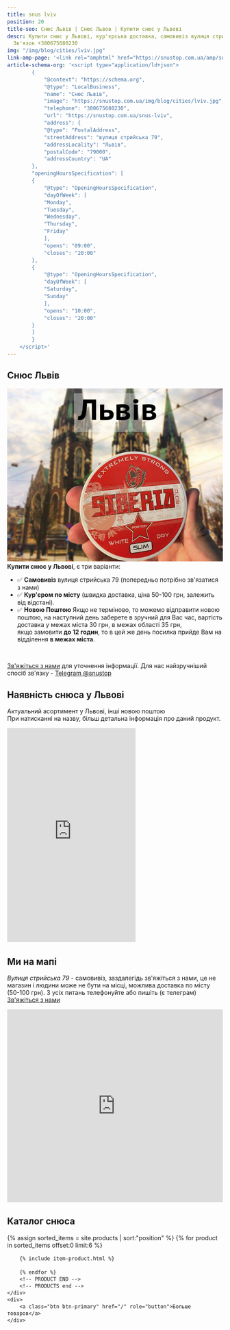 ```yaml
---
title: snus lviv
position: 20
title-seo: Снюс Львів | Снюс Львов | Купити снюс у Львові
descr: Купити снюс у Львові, кур'єрська доставка, самовивіз вулиця стрийська 79. В наявності siberia, lyft, thunder, corvus, general та інші.
  Зв'язок +380675680230
img: "/img/blog/cities/lviv.jpg"
link-amp-page: '<link rel="amphtml" href="https://snustop.com.ua/amp/snus-lviv">'
article-schema-org: '<script type="application/ld+json">
		{
			"@context": "https://schema.org",
			"@type": "LocalBusiness",
			"name": "Снюс Львів",
			"image": "https://snustop.com.ua/img/blog/cities/lviv.jpg",
			"telephone": "380675680230",
			"url": "https://snustop.com.ua/snus-lviv",
			"address": {
			"@type": "PostalAddress",
			"streetAddress": "вулиця стрийська 79",
			"addressLocality": "Львів",
			"postalCode": "79000",
			"addressCountry": "UA"
		},
		"openingHoursSpecification": [
		{
			"@type": "OpeningHoursSpecification",
			"dayOfWeek": [
			"Monday",
			"Tuesday",
			"Wednesday",
			"Thursday",
			"Friday"
			],
			"opens": "09:00",
			"closes": "20:00"
		},
		{
			"@type": "OpeningHoursSpecification",
			"dayOfWeek": [
			"Saturday",
			"Sunday"
			],
			"opens": "10:00",
			"closes": "20:00"
		}
		]
		}
	</script>'
---
```


<section class="mb-4">
	<h1>Снюс Львів</h1>
	<div class="row">
		<div class="col-md-7">
			<img class="img-fluid" src="/img/blog/cities/lviv.jpg" alt="Снюс Львів">
		</div>
		<div class="col-md-5">
			<strong>Купити снюс у Львові</strong>, є три варіанти:
			<ul>
				<li>✅ <b>Самовивіз</b> вулиця стрийська 79 (попередньо потрібно зв'язатися з нами)</li>
				<li>✅ <b>Кур'єром по місту</b> (швидка доставка, ціна 50-100 грн, залежить від відстані).</li>
				<li>✅ <b>Новою Поштою</b> Якщо не терміново, то можемо відправити новою поштою, на наступний день заберете в зручний для Вас час, вартість доставка у межах міста 30 грн, в межах області 35 грн,<br>якщо замовити <b>до 12 годин</b>, то в цей же день посилка прийде Вам на відділення <b>в межах міста</b>.</li>
			</ul><br>
			<p><a href="#contactModal" data-toggle="modal" data-target="#contactModal">Зв'яжіться з нами</a> для уточнення інформації. Для нас найзручніший спосіб зв'язку - <a href="//t.me/snustop" target="_blank" title="Telegram"><i class="icon-telegram"></i>Telegram @snustop</a></p>
		</div>
	</div>
</section>

<section class="mb-4">
	<div class="row">
		<div class="col-md-6">
			<h2>Наявність снюса у Львові</h2>
			<p>Актуальний асортимент у Львові, інші новою поштою<br>
			При натисканні на назву, більш детальна інформація про даний продукт.</p>
			<iframe class="mb-2" frameborder="0"
			width="300" height="500px"
			src="https://docs.google.com/spreadsheets/d/e/2PACX-1vRZcerEKqNrVxV1n3E5M1UWnCSUatrtjy5FGA2hXc8x8QwHdqRNCboZ9XuacC4IpoW5Y5GdK6qbi1UI/pubhtml?gid=0&amp;single=true&amp;widget=false&amp;chrome=false&amp;headers=false"></iframe>
		</div>
		<div class="col-md-6">
			<h2>Ми на мапі</h2>
			<p><i>Вулиця стрийська 79</i> - самовивіз, заздалегідь зв'яжіться з нами, це не магазин і людини може не бути на місці, можлива доставка по місту (50-100 грн). З усіх питань телефонуйте або пишіть (є телеграм) <a href="#contactModal" data-toggle="modal" data-target="#contactModal">Зв'яжіться з нами</a></p>
			<iframe src="https://www.google.com/maps/embed?pb=!1m18!1m12!1m3!1d2575.8272763779355!2d24.014367315707585!3d49.78931297938962!2m3!1f0!2f0!3f0!3m2!1i1024!2i768!4f13.1!3m3!1m2!1s0x473ae7d1f1e6b6d3%3A0x5387208420dc9c2c!2z0YPQuy4g0KHRgtGA0YvQudGB0LrQsNGPLCA3OSwg0JvRjNCy0L7Qsiwg0JvRjNCy0L7QstGB0LrQsNGPINC-0LHQu9Cw0YHRgtGMLCA3OTAwMA!5e0!3m2!1sru!2sua!4v1581549542753!5m2!1sru!2sua" width="100%" height="450" frameborder="0" style="border:0;" allowfullscreen=""></iframe>
		</div>
	</div>
</section>

<section class="mb-4">
	<h2>Каталог снюса</h2>
	<div class="row">
		<!-- PRODUCTS start -->
		<!-- PRODUCT START -->
		{% assign sorted_items = site.products | sort:"position" %}
		{% for product in sorted_items offset:0 limit:6 %}
		
		{% include item-product.html %}

		{% endfor %}
		<!-- PRODUCT END -->
		<!-- PRODUCTS end -->
	</div>
	<div>
		<a class="btn btn-primary" href="/" role="button">Больше товаров</a>
	</div>
</section>

<!-- <section class="faq-details" itemscope itemtype="https://schema.org/FAQPage">
	<h2>Часті питання:</h2>
	<details itemscope itemprop="mainEntity" itemtype="https://schema.org/Question">
		<summary itemprop="name">Скільки коштує доставка?</summary>
		<div itemscope itemprop="acceptedAnswer" itemtype="https://schema.org/Answer">
			<ul itemprop="text">
				<li>- Новою поштою 30 грн по місту, якщо без "наложки" (передоплата на картку).</li>
				<li>- Самовивіз - Безкоштовно (заздалегідь зв'язавшись з нами: <a href="//t.me/snustop" target="_blank" title="Telegram">Написати в Telegram</a> або зателефонуйте <a href="tel:+380675680230" title="Позвонить">+38 067 568 02 30</a>)</li>
				<li>- Доставка по місту, залежить від відстані (40-100 грн) (уточніть зв'язавшись з нами: <a href="//t.me/snustop" target="_blank" title="Telegram">Написати в Telegram</a> або зателефонуйте <a href="tel:+380675680230" title="Позвонить">+38 067 568 02 30</a>)</li>
			</ul>
		</div>
	</details>
	<details itemscope itemprop="mainEntity" itemtype="https://schema.org/Question">
		<summary itemprop="name">Який снюс в наявності?</summary>
		<div itemscope itemprop="acceptedAnswer" itemtype="https://schema.org/Answer">
			<p itemprop="text"><a href="/siberia-white-dry-slim">Червона сибір slim</a>, <a href="/lyft-x-strong-freeze-slim-white">Lyft Freeze</a>, <a href="/lyft-strong-ice-cool-mint-slim-all-white">Lyft Ice Cool</a>, <a href="/siberia-white">Звичайна сибір</a> (великі пакети), <a href="/thunder-x-slim-white-dry">Thunder X slim</a>, <a href="/corvus-brutal">Corvus Brutal 68 мг</a>, <a href="/g4-cryo-slim-all-white-super-strong">Ванільний g4 Cryo</a>, <a href="/general-g4-slim-apple-white">G4 Apple</a>, та інші. Уточніть зв'язавшись з нами: <a href="//t.me/snustop" target="_blank" title="Telegram">Написати в Telegram</a> або зателефонуйте <a href="tel:+380675680230" title="Позвонить">+38 067 568 02 30</a></p>
		</div>
	</details>
	<details itemscope itemprop="mainEntity" itemtype="https://schema.org/Question">
		<summary itemprop="name">Який найміцніший снюс?</summary>
		<div itemscope itemprop="acceptedAnswer" itemtype="https://schema.org/Answer">
			<div itemprop="text">
				<p>Деякі недобросовісні виробники пишуть завищену кількість нікотину, але на ділі це не так. Також кількість нікотину це не єдиний критерій міцності (залежить від вологості, якості сировини, розміру пакетика, смаку, наприклад в білому Lyft Freeze всього 16 мг нікотину, але відчувається набагато більше.</p>
				<h3>Рейтинг міцності:</h3>
				<ul>
					<li>1. <a href="/corvus-brutal">Corvus Brutal</a> 68 мг (не рекомендуємо).</li>
					<li>2. <a href="siberia-white-dry-slim">Червона сибір slim</a> 43 мг.</li>
					<li>3. <a href="/thunder-x-slim-white-dry">Thunder x slim</a> 45 мг.</li>
					<li>4. <a href="/lyft-x-strong-freeze-slim-white">Lyft Freeze</a> 16 мг.</li>
					<li>5. <a href="/g4-cryo-slim-all-white-super-strong">G4 Cryo</a> 22 мг.</li>
				</ul>
				<p class="small">У списку представлені тільки найміцніші представники брендів. <a href="/ultra-strong">Всі дуже міцні продукти.</a></p>
			</div>
		</div>
	</details>
	<details itemscope itemprop="mainEntity" itemtype="https://schema.org/Question">
		<summary itemprop="name">Якщо мені немає 18 років, я можу купити снюс?</summary>
		<div itemscope itemprop="acceptedAnswer" itemtype="https://schema.org/Answer">
			<p itemprop="text">Ні. Будь-які никотинові продукти <b>строго з 18 років</b>!</p>
		</div>
	</details>
</section> -->

